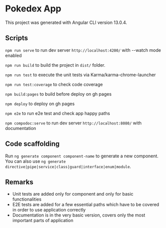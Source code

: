 # Pokedex App

This project was generated with Angular CLI version 13.0.4.

## Scripts

`npm run serve` to run dev server `http://localhost:4200/` with --watch mode enabled

`npm run build` to build the project in `dist/` folder.

`npm run test` to execute the unit tests via Karma/karma-chrome-launcher

`npm run test:coverage` to check code coverage

`npm build:pages` to build before deploy on gh pages

`npm deploy` to deploy on gh pages

`npm e2e` to run e2e test and check app happy paths

`npm compodoc:serve` to run dev server `http://localhost:8080/` with documentation

## Code scaffolding

Run `ng generate component component-name` to generate a new component. You can also use `ng generate directive|pipe|service|class|guard|interface|enum|module`.

## Remarks

- Unit tests are added only for component and only for basic functionalities
- E2E tests are added for a few essential paths which have to be covered in order to use application correctly
- Documentation is in the very basic version, covers only the most important parts of application
